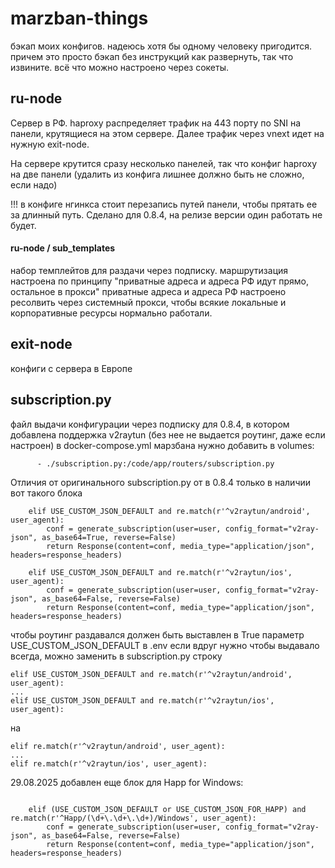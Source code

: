 # marzban-things

бэкап моих конфигов. надеюсь хотя бы одному человеку пригодится.
причем это просто бэкап без инструкций как развернуть, так что извините.
всё что можно настроено через сокеты.

## ru-node
Сервер в РФ. 
haproxy распределяет трафик на 443 порту по SNI на панели, крутящиеся на этом сервере. Далее трафик через vnext идет на нужную exit-node.

На сервере крутится сразу несколько панелей, так что конфиг haproxy на две панели (удалить из конфига лишнее должно быть не сложно, если надо)

!!! в конфиге нгинкса стоит перезапись путей панели, чтобы прятать ее за длинный путь. Сделано для 0.8.4, на релизе версии один работать не будет.


#### ru-node / sub_templates
набор темплейтов для раздачи через подписку. маршрутизация настроена по принципу "приватные адреса и адреса РФ идут прямо, остальное в прокси"
приватные адреса и адреса РФ настроено ресолвить через системный прокси, чтобы всякие локальные и корпоративные ресурсы нормально работали.

## exit-node
конфиги с сервера в Европе

## subscription.py
файл выдачи конфигурации через подписку для 0.8.4, в котором добавлена поддержка v2raytun (без нее не выдается роутинг, даже если настроен)
в docker-compose.yml марзбана нужно добавить в volumes:
```
      - ./subscription.py:/code/app/routers/subscription.py
```

Отличия от оригинального subscription.py от в 0.8.4 только в наличии вот такого блока
```
    elif USE_CUSTOM_JSON_DEFAULT and re.match(r'^v2raytun/android', user_agent):
        conf = generate_subscription(user=user, config_format="v2ray-json", as_base64=True, reverse=False)
        return Response(content=conf, media_type="application/json", headers=response_headers)

    elif USE_CUSTOM_JSON_DEFAULT and re.match(r'^v2raytun/ios', user_agent):
        conf = generate_subscription(user=user, config_format="v2ray-json", as_base64=False, reverse=False)
        return Response(content=conf, media_type="application/json", headers=response_headers)

```


чтобы роутинг раздавался должен быть выставлен в True параметр USE_CUSTOM_JSON_DEFAULT в .env
если вдруг нужно чтобы выдавало всегда, можно заменить в subscription.py строку 
```
elif USE_CUSTOM_JSON_DEFAULT and re.match(r'^v2raytun/android', user_agent):
...
elif USE_CUSTOM_JSON_DEFAULT and re.match(r'^v2raytun/ios', user_agent):
```
на 
```
elif re.match(r'^v2raytun/android', user_agent):
...
elif re.match(r'^v2raytun/ios', user_agent):
```
29.08.2025 добавлен еще блок для Happ for Windows:
```

    elif (USE_CUSTOM_JSON_DEFAULT or USE_CUSTOM_JSON_FOR_HAPP) and re.match(r'^Happ/(\d+\.\d+\.\d+)/Windows', user_agent):
        conf = generate_subscription(user=user, config_format="v2ray-json", as_base64=False, reverse=False)
        return Response(content=conf, media_type="application/json", headers=response_headers)
```

